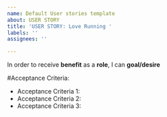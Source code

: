 ```yaml
---
name: Default User stories template
about: USER STORY
title: 'USER STORY: Love Running '
labels: ''
assignees: ''

---
```


In order to receive **benefit** as  a **role**, I can **goal/desire**

#Acceptance Criteria:
* Acceptance Criteria 1:
* Acceptance Criteria 2:
* Acceptance Criteria 3:
